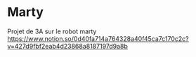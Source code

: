 # Marty
Projet de 3A sur le robot marty
https://www.notion.so/0d40fa714a764328a40f45ca7c170c2c?v=427d9fbf2eab4d23868a8187197d9a8b
